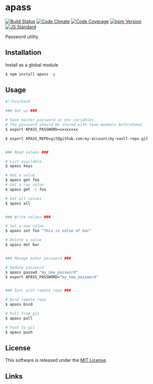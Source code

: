 apass
==========

<!---
This file is generated by ape-tmpl. Do not update manually.
--->

<!-- Badge Start -->
<a name="badges"></a>

[![Build Status][bd_travis_shield_url]][bd_travis_url]
[![Code Climate][bd_codeclimate_shield_url]][bd_codeclimate_url]
[![Code Coverage][bd_codeclimate_coverage_shield_url]][bd_codeclimate_url]
[![npm Version][bd_npm_shield_url]][bd_npm_url]
[![JS Standard][bd_standard_shield_url]][bd_standard_url]

[bd_repo_url]: https://github.com/a-labo/apass
[bd_travis_url]: http://travis-ci.org/a-labo/apass
[bd_travis_shield_url]: http://img.shields.io/travis/a-labo/apass.svg?style=flat
[bd_travis_com_url]: http://travis-ci.com/a-labo/apass
[bd_travis_com_shield_url]: https://api.travis-ci.com/a-labo/apass.svg?token=
[bd_license_url]: https://github.com/a-labo/apass/blob/master/LICENSE
[bd_codeclimate_url]: http://codeclimate.com/github/a-labo/apass
[bd_codeclimate_shield_url]: http://img.shields.io/codeclimate/github/a-labo/apass.svg?style=flat
[bd_codeclimate_coverage_shield_url]: http://img.shields.io/codeclimate/coverage/github/a-labo/apass.svg?style=flat
[bd_gemnasium_url]: https://gemnasium.com/a-labo/apass
[bd_gemnasium_shield_url]: https://gemnasium.com/a-labo/apass.svg
[bd_npm_url]: http://www.npmjs.org/package/apass
[bd_npm_shield_url]: http://img.shields.io/npm/v/apass.svg?style=flat
[bd_standard_url]: http://standardjs.com/
[bd_standard_shield_url]: https://img.shields.io/badge/code%20style-standard-brightgreen.svg

<!-- Badge End -->


<!-- Description Start -->
<a name="description"></a>

Password utility

<!-- Description End -->


<!-- Overview Start -->
<a name="overview"></a>



<!-- Overview End -->


<!-- Sections Start -->
<a name="sections"></a>

<!-- Section from "doc/guides/01.Installation.md.hbs" Start -->

<a name="section-doc-guides-01-installation-md"></a>

Installation
-----

Install as a global module

```bash
$ npm install apass -g
```


<!-- Section from "doc/guides/01.Installation.md.hbs" End -->

<!-- Section from "doc/guides/02.Usage.md.hbs" Start -->

<a name="section-doc-guides-02-usage-md"></a>

Usage
---------

```bash
#!/bin/bash

### Set up ###

# Save master password as env variables.
# The password should be shared with team members beforehand.
$ export APASS_PASSWORD=xxxxxxxx

$ export APASS_REPO=git@github.com:my-account/my-vault-repo.git


### Read values ###

# List available
$ apass keys

# Get a value
$ apass get foo
# Get a raw value
$ apass get -r foo

# Get all values
$ apass all


### Write values ###

# Set a new value
$ apass set foo "This is value of bar"

# Delete a value
$ apass del bar


### Manage mater password ###

# Update password
$ apass passwd "my_new_password"
$ export APASS_PASSWORD="my_new_password"


### Sync with remote repo ###

# Bind remote repo
$ apass bind

# Pull from git
$ apass pull

# Push to git
$ apass push
```


<!-- Section from "doc/guides/02.Usage.md.hbs" End -->


<!-- Sections Start -->


<!-- LICENSE Start -->
<a name="license"></a>

License
-------
This software is released under the [MIT License](https://github.com/a-labo/apass/blob/master/LICENSE).

<!-- LICENSE End -->


<!-- Links Start -->
<a name="links"></a>

Links
------



<!-- Links End -->
